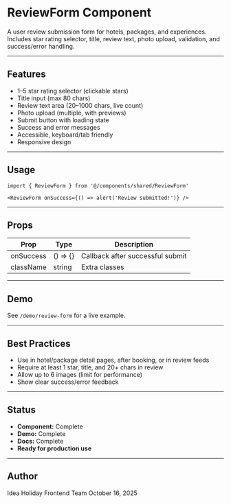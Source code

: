 # ReviewForm Component

A user review submission form for hotels, packages, and experiences. Includes star rating selector, title, review text, photo upload, validation, and success/error handling.

---

## Features
- 1–5 star rating selector (clickable stars)
- Title input (max 80 chars)
- Review text area (20–1000 chars, live count)
- Photo upload (multiple, with previews)
- Submit button with loading state
- Success and error messages
- Accessible, keyboard/tab friendly
- Responsive design

---

## Usage

```tsx
import { ReviewForm } from '@/components/shared/ReviewForm'

<ReviewForm onSuccess={() => alert('Review submitted!')} />
```

---

## Props
| Prop      | Type     | Description                                 |
|-----------|----------|---------------------------------------------|
| onSuccess | () => {} | Callback after successful submit             |
| className | string   | Extra classes                               |

---

## Demo
See `/demo/review-form` for a live example.

---

## Best Practices
- Use in hotel/package detail pages, after booking, or in review feeds
- Require at least 1 star, title, and 20+ chars in review
- Allow up to 6 images (limit for performance)
- Show clear success/error feedback

---

## Status
- **Component:** Complete
- **Demo:** Complete
- **Docs:** Complete
- **Ready for production use**

---

## Author
Idea Holiday Frontend Team
October 16, 2025
